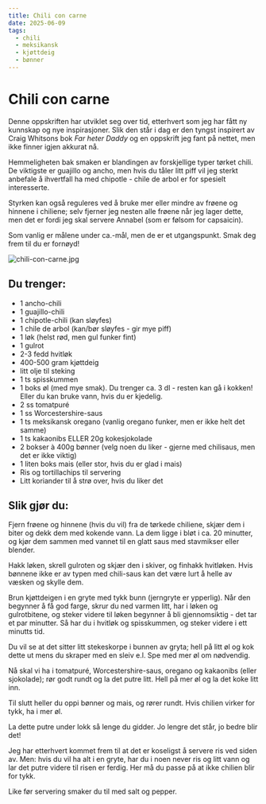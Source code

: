```yaml
---
title: Chili con carne
date: 2025-06-09
tags:
  - chili
  - meksikansk
  - kjøttdeig
  - bønner
---
```

# Chili con carne

Denne oppskriften har utviklet seg over tid, etterhvert som jeg har fått ny kunnskap og nye inspirasjoner.  Slik den
står i dag er den tyngst inspirert av Craig Whitsons bok *Far heter Daddy* og en oppskrift jeg fant på nettet, men ikke
finner igjen akkurat nå.

Hemmeligheten bak smaken er blandingen av forskjellige typer tørket chili.  De viktigste er guajillo og ancho, men hvis
du tåler litt piff vil jeg sterkt anbefale å ihvertfall ha med chipotle - chile de arbol er for spesielt interesserte.

Styrken kan også reguleres ved å bruke mer eller mindre av frøene og hinnene i chiliene; selv fjerner jeg nesten alle
frøene når jeg lager dette, men det er fordi jeg skal servere Annabel (som er følsom for capsaicin).

Som vanlig er målene under ca.-mål, men de er et utgangspunkt.  Smak deg frem til du er fornøyd!

![chili-con-carne.jpg](/img/chili-con-carne.jpg)

## Du trenger:

* 1 ancho-chili
* 1 guajillo-chili
* 1 chipotle-chili (kan sløyfes)
* 1 chile de arbol (kan/bør sløyfes - gir mye piff)
* 1 løk (helst rød, men gul funker fint)
* 1 gulrot
* 2-3 fedd hvitløk
* 400-500 gram kjøttdeig
* litt olje til steking
* 1 ts spisskummen
* 1 boks øl (med mye smak). Du trenger ca. 3 dl - resten kan gå i kokken!  Eller du kan bruke vann, hvis du er kjedelig.
* 2 ss tomatpuré
* 1 ss Worcestershire-saus
* 1 ts meksikansk oregano (vanlig oregano funker, men er ikke helt det samme)
* 1 ts kakaonibs ELLER 20g kokesjokolade
* 2 bokser à 400g bønner (velg noen du liker - gjerne med chilisaus, men det er ikke viktig)
* 1 liten boks mais (eller stor, hvis du er glad i mais)
* Ris og tortillachips til servering
* Litt koriander til å strø over, hvis du liker det

## Slik gjør du:

Fjern frøene og hinnene (hvis du vil) fra de tørkede chiliene, skjær dem i biter og dekk dem med kokende vann.  La dem
ligge i bløt i ca. 20 minutter, og kjør dem sammen med vannet til en glatt saus med stavmikser eller blender.

Hakk løken, skrell gulroten og skjær den i skiver, og finhakk hvitløken. Hvis bønnene ikke er av typen med chili-saus kan
det være lurt å helle av væsken og skylle dem.

Brun kjøttdeigen i en gryte med tykk bunn (jerngryte er ypperlig).  Når den begynner å få god farge, skrur du ned
varmen litt, har i løken og gulrotbitene, og steker videre til løken begynner å bli gjennomsiktig - det tar et par
minutter.  Så har du i hvitløk og spisskummen, og steker videre i ett minutts tid.

Du vil se at det sitter litt stekeskorpe i bunnen av gryta; hell på litt øl og kok dette ut mens du skraper med en sleiv
e.l.  Spe med mer øl om nødvendig.

Nå skal vi ha i tomatpuré, Worcestershire-saus, oregano og kakaonibs (eller sjokolade); rør godt rundt og la det putre
litt.  Hell på mer øl og la det koke litt inn.

Til slutt heller du oppi bønner og mais, og rører rundt.  Hvis chilien virker for tykk, ha i mer øl.

La dette putre under lokk så lenge du gidder.  Jo lengre det står, jo bedre blir det!

Jeg har etterhvert kommet frem til at det er koseligst å servere ris ved siden av.  Men: hvis du vil ha alt i en gryte,
har du i noen never ris og litt vann og lar det putre videre til risen er ferdig.  Her må du passe på at ikke chilien
blir for tykk.

Like før servering smaker du til med salt og pepper.

